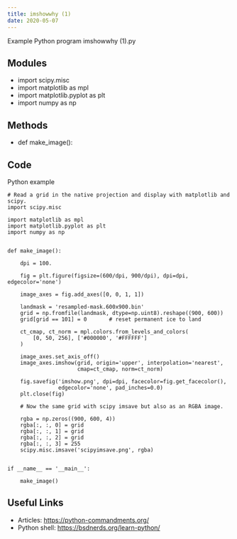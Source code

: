 ```yaml
---
title: imshowwhy (1)
date: 2020-05-07
---
```

Example Python program imshowwhy (1).py

## Modules

* import scipy.misc
* import matplotlib as mpl
* import matplotlib.pyplot as plt
* import numpy as np

## Methods

* def make_image():

## Code

Python example

    # Read a grid in the native projection and display with matplotlib and scipy.
    import scipy.misc
    
    import matplotlib as mpl
    import matplotlib.pyplot as plt
    import numpy as np
    
    
    def make_image():
    
        dpi = 100.
    
        fig = plt.figure(figsize=(600/dpi, 900/dpi), dpi=dpi, edgecolor='none')
    
        image_axes = fig.add_axes([0, 0, 1, 1])
    
        landmask = 'resampled-mask.600x900.bin'
        grid = np.fromfile(landmask, dtype=np.uint8).reshape((900, 600))
        grid[grid == 101] = 0       # reset permanent ice to land
    
        ct_cmap, ct_norm = mpl.colors.from_levels_and_colors(
            [0, 50, 256], ['#000000', '#FFFFFF']
        )
    
        image_axes.set_axis_off()
        image_axes.imshow(grid, origin='upper', interpolation='nearest',
                          cmap=ct_cmap, norm=ct_norm)
    
        fig.savefig('imshow.png', dpi=dpi, facecolor=fig.get_facecolor(),
                    edgecolor='none', pad_inches=0.0)
        plt.close(fig)
    
        # Now the same grid with scipy imsave but also as an RGBA image.
    
        rgba = np.zeros((900, 600, 4))
        rgba[:, :, 0] = grid
        rgba[:, :, 1] = grid
        rgba[:, :, 2] = grid
        rgba[:, :, 3] = 255
        scipy.misc.imsave('scipyimsave.png', rgba)
    
    
    if __name__ == '__main__':
    
        make_image()
    

## Useful Links

- Articles: https://python-commandments.org/
- Python shell: https://bsdnerds.org/learn-python/
